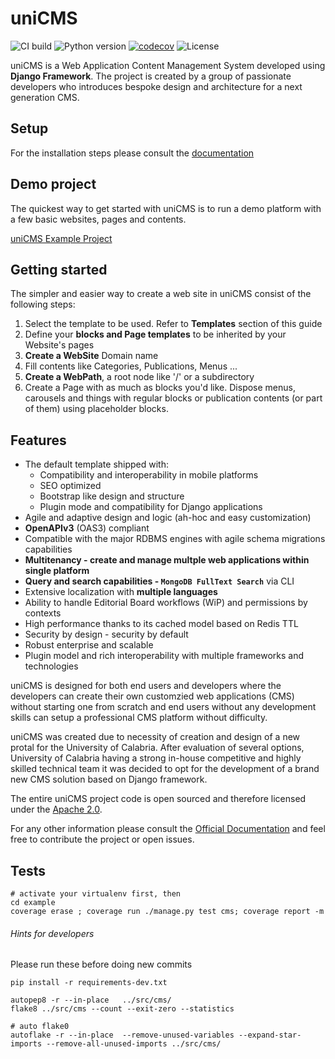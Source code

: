 # uniCMS

![CI build](https://github.com/UniversitadellaCalabria/uniCMS/workflows/uniCMS/badge.svg)
![Python version](https://img.shields.io/badge/license-Apache%202-blue.svg)
[![codecov](https://codecov.io/gh/UniversitadellaCalabria/uniCMS/branch/main/graph/badge.svg)](https://codecov.io/gh/UniversitadellaCalabria/uniCMS)
![License](https://img.shields.io/badge/python-3.6%20%7C%203.7%20%7C%203.8%20%7C%203.9-blue.svg)

uniCMS is a Web Application Content Management System developed using  **Django Framework**. 
The project is created by a group of passionate developers who introduces bespoke 
design and architecture for a next generation CMS.


Setup
-----

For the installation steps please consult the 
[documentation](https://unicms.readthedocs.io/en/main/contents/setup.html#prepare-environment-and-install-requirements)


Demo project
------------

The quickest way to get started with uniCMS is to run a demo platform with a few basic websites, pages and contents.

[uniCMS Example Project](https://github.com/UniversitaDellaCalabria/uniCMS/tree/main/example)


Getting started
---------------

The simpler and easier way to create a web site in uniCMS consist of the following steps:

1. Select the template to be used. Refer to **Templates** section of this guide 
2. Define your **blocks and Page templates** to be inherited by your Website's pages
3. **Create a WebSite** Domain name
4. Fill contents like Categories, Publications, Menus ...
5. **Create a WebPath**, a root node like '/' or a subdirectory
6. Create a Page with as much as blocks you'd like.
   Dispose menus, carousels and things with regular blocks or publication contents (or part of them) using placeholder blocks.


Features
--------

- The default template shipped with:
    - Compatibility and interoperability in mobile platforms
    - SEO optimized
    - Bootstrap like design and structure
    - Plugin mode and compatibility for Django applications
- Agile and adaptive design and logic (ah-hoc and easy customization)
- **OpenAPIv3** (OAS3) compliant
- Compatible with the major RDBMS engines with agile schema migrations capabilities
- **Multitenancy - create and manage multple web applications within single platform** 
- **Query and search capabilities - `MongoDB FullText Search`** via CLI
- Extensive localization with **multiple languages**
- Ability to handle Editorial Board workflows (WiP) and permissions by contexts
- High performance thanks to its cached model based on Redis TTL
- Security by design - security by default
- Robust enterprise and scalable
- Plugin model and rich interoperability with multiple frameworks and technologies

uniCMS is designed for both end users and developers where the developers can create their 
own customzied web applications (CMS) without starting one from scratch and end users 
without any development skills can setup a professional CMS platform without difficulty.

uniCMS was created due to necessity of creation and design of a new protal for the 
University of Calabria. After evaluation of several options, University of Calabria 
having a strong in-house competitive and highly skilled technical team it was decided 
to opt for the development of a brand new CMS solution based on Django framework. 

The entire uniCMS project code is open sourced and therefore licensed under 
the [Apache 2.0](https://en.wikipedia.org/wiki/Apache_License).


For any other information please consult the 
[Official Documentation](https://unicms.readthedocs.io/) and feel free 
to contribute the project or open issues.


Tests
-----

````
# activate your virtualenv first, then
cd example
coverage erase ; coverage run ./manage.py test cms; coverage report -m
````

###### Hints for developers

Please run these before doing new commits
````
pip install -r requirements-dev.txt

autopep8 -r --in-place   ../src/cms/
flake8 ../src/cms --count --exit-zero --statistics 

# auto flake0
autoflake -r --in-place  --remove-unused-variables --expand-star-imports --remove-all-unused-imports ../src/cms/
````



